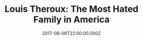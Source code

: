 ---
title: "Louis Theroux: The Most Hated Family in America"
year: 2007
date: 2017-08-06T22:00:00.000Z
permalink: /almanac/movies/2017-08-06-the-most-hated-family-in-crisis/index.html
rating: 3
tmdbid: 63581
---